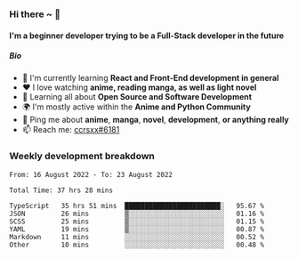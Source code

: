 ### Hi there ~ 👋

#### I'm a beginner developer trying to be a Full-Stack developer in the future

##### Bio

- 📖 I'm currently learning **React and Front-End development in general**
- ❤️ I love watching **anime, reading manga, as well as light novel**
- 🌱 Learning all about **Open Source and Software Development**
- 🌍 I'm mostly active within the **Anime and Python Community**
- 💬 Ping me about **anime**, **manga**, **novel**, **development**, **or anything really**
- 📫 Reach me: [ccrsxx#6181](https://discordapp.com/users/414304208649453568)

### Weekly development breakdown

<!--START_SECTION:waka-->

```text
From: 16 August 2022 - To: 23 August 2022

Total Time: 37 hrs 28 mins

TypeScript   35 hrs 51 mins  ████████████████████████░   95.67 %
JSON         26 mins         ▒░░░░░░░░░░░░░░░░░░░░░░░░   01.16 %
SCSS         25 mins         ▒░░░░░░░░░░░░░░░░░░░░░░░░   01.15 %
YAML         19 mins         ▒░░░░░░░░░░░░░░░░░░░░░░░░   00.87 %
Markdown     11 mins         ░░░░░░░░░░░░░░░░░░░░░░░░░   00.52 %
Other        10 mins         ░░░░░░░░░░░░░░░░░░░░░░░░░   00.48 %
```

<!--END_SECTION:waka-->
